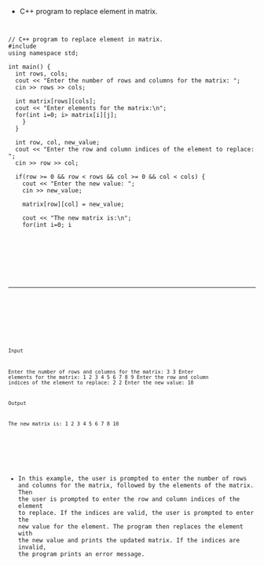 
* C++ program to replace element in matrix. <br/>
  

<pre><code>

// C++ program to replace element in matrix.
#include <bits/stdc++.h>
using namespace std;

int main() {
  int rows, cols;
  cout << "Enter the number of rows and columns for the matrix: ";
  cin >> rows >> cols;

  int matrix[rows][cols];
  cout << "Enter elements for the matrix:\n";
  for(int i=0; i<rows; i++) {
    for(int j=0; j<cols; j++) {
      cin >> matrix[i][j];
    }
  }

  int row, col, new_value;
  cout << "Enter the row and column indices of the element to replace: ";
  cin >> row >> col;

  if(row >= 0 && row < rows && col >= 0 && col < cols) {
    cout << "Enter the new value: ";
    cin >> new_value;

    matrix[row][col] = new_value;

    cout << "The new matrix is:\n";
    for(int i=0; i<rows; i++) {
      for(int j=0; j<cols; j++) {
        cout << matrix[i][j] << " ";
      }
      cout << endl;
    }
  } else {
    cout << "Invalid row or column index" << endl;
  }

  return 0;
}



</code></pre>

<br/><br/>

___________________________________________

<br/><br/>

<Code language="cpp">

Input

Enter the number of rows and columns for the matrix: 
3 3
Enter elements for the matrix:
1 2 3
4 5 6
7 8 9
Enter the row and column indices of the element to replace:
2 2
Enter the new value: 
10

Output

The new matrix is:
1 2 3 
4 5 6 
7 8 10

</Code><br/>

* In this example, the user is prompted to enter the number of rows and columns for the matrix, followed by the elements of the matrix. Then the user is prompted to enter the row and column indices of the element to replace. If the indices are valid, the user is prompted to enter the new value for the element. The program then replaces the element with the new value and prints the updated matrix. If the indices are invalid, the program prints an error message.